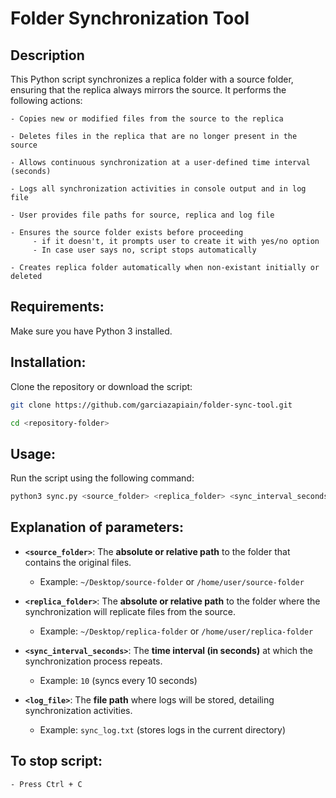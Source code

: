 # Folder Synchronization Tool

## Description

This Python script synchronizes a replica folder with a source folder, ensuring that the replica always mirrors the source. It performs the following actions:

    - Copies new or modified files from the source to the replica

    - Deletes files in the replica that are no longer present in the source

    - Allows continuous synchronization at a user-defined time interval (seconds)

    - Logs all synchronization activities in console output and in log file

    - User provides file paths for source, replica and log file

    - Ensures the source folder exists before proceeding
         - if it doesn't, it prompts user to create it with yes/no option
         - In case user says no, script stops automatically

    - Creates replica folder automatically when non-existant initially or deleted


## Requirements:

Make sure you have Python 3 installed.

## Installation:

Clone the repository or download the script:

```bash 
git clone https://github.com/garciazapiain/folder-sync-tool.git
```
```bash
cd <repository-folder>
```

## Usage:

Run the script using the following command:

```bash
python3 sync.py <source_folder> <replica_folder> <sync_interval_seconds> <log_file>
```

## Explanation of parameters:

- **`<source_folder>`**: The **absolute or relative path** to the folder that contains the original files.  
  - Example: `~/Desktop/source-folder` or `/home/user/source-folder`

- **`<replica_folder>`**: The **absolute or relative path** to the folder where the synchronization will replicate files from the source.  
  - Example: `~/Desktop/replica-folder` or `/home/user/replica-folder`

- **`<sync_interval_seconds>`**: The **time interval (in seconds)** at which the synchronization process repeats.  
  - Example: `10` (syncs every 10 seconds)

- **`<log_file>`**: The **file path** where logs will be stored, detailing synchronization activities.  
  - Example: `sync_log.txt` (stores logs in the current directory)

## To stop script:

    - Press Ctrl + C